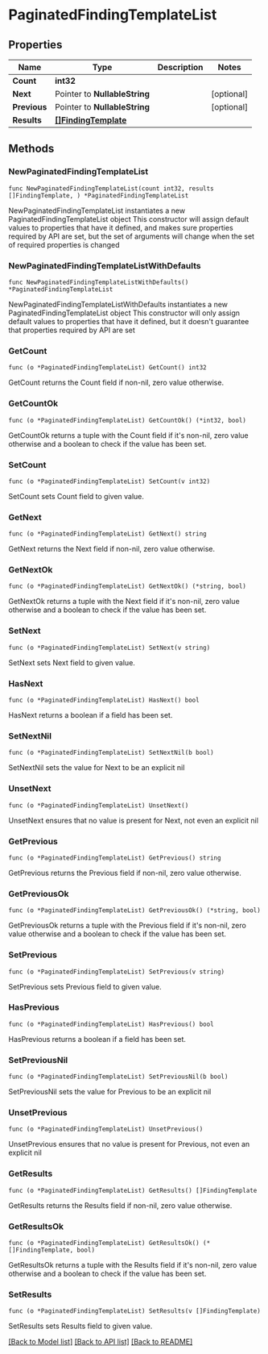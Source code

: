 # PaginatedFindingTemplateList

## Properties

Name | Type | Description | Notes
------------ | ------------- | ------------- | -------------
**Count** | **int32** |  | 
**Next** | Pointer to **NullableString** |  | [optional] 
**Previous** | Pointer to **NullableString** |  | [optional] 
**Results** | [**[]FindingTemplate**](FindingTemplate.md) |  | 

## Methods

### NewPaginatedFindingTemplateList

`func NewPaginatedFindingTemplateList(count int32, results []FindingTemplate, ) *PaginatedFindingTemplateList`

NewPaginatedFindingTemplateList instantiates a new PaginatedFindingTemplateList object
This constructor will assign default values to properties that have it defined,
and makes sure properties required by API are set, but the set of arguments
will change when the set of required properties is changed

### NewPaginatedFindingTemplateListWithDefaults

`func NewPaginatedFindingTemplateListWithDefaults() *PaginatedFindingTemplateList`

NewPaginatedFindingTemplateListWithDefaults instantiates a new PaginatedFindingTemplateList object
This constructor will only assign default values to properties that have it defined,
but it doesn't guarantee that properties required by API are set

### GetCount

`func (o *PaginatedFindingTemplateList) GetCount() int32`

GetCount returns the Count field if non-nil, zero value otherwise.

### GetCountOk

`func (o *PaginatedFindingTemplateList) GetCountOk() (*int32, bool)`

GetCountOk returns a tuple with the Count field if it's non-nil, zero value otherwise
and a boolean to check if the value has been set.

### SetCount

`func (o *PaginatedFindingTemplateList) SetCount(v int32)`

SetCount sets Count field to given value.


### GetNext

`func (o *PaginatedFindingTemplateList) GetNext() string`

GetNext returns the Next field if non-nil, zero value otherwise.

### GetNextOk

`func (o *PaginatedFindingTemplateList) GetNextOk() (*string, bool)`

GetNextOk returns a tuple with the Next field if it's non-nil, zero value otherwise
and a boolean to check if the value has been set.

### SetNext

`func (o *PaginatedFindingTemplateList) SetNext(v string)`

SetNext sets Next field to given value.

### HasNext

`func (o *PaginatedFindingTemplateList) HasNext() bool`

HasNext returns a boolean if a field has been set.

### SetNextNil

`func (o *PaginatedFindingTemplateList) SetNextNil(b bool)`

 SetNextNil sets the value for Next to be an explicit nil

### UnsetNext
`func (o *PaginatedFindingTemplateList) UnsetNext()`

UnsetNext ensures that no value is present for Next, not even an explicit nil
### GetPrevious

`func (o *PaginatedFindingTemplateList) GetPrevious() string`

GetPrevious returns the Previous field if non-nil, zero value otherwise.

### GetPreviousOk

`func (o *PaginatedFindingTemplateList) GetPreviousOk() (*string, bool)`

GetPreviousOk returns a tuple with the Previous field if it's non-nil, zero value otherwise
and a boolean to check if the value has been set.

### SetPrevious

`func (o *PaginatedFindingTemplateList) SetPrevious(v string)`

SetPrevious sets Previous field to given value.

### HasPrevious

`func (o *PaginatedFindingTemplateList) HasPrevious() bool`

HasPrevious returns a boolean if a field has been set.

### SetPreviousNil

`func (o *PaginatedFindingTemplateList) SetPreviousNil(b bool)`

 SetPreviousNil sets the value for Previous to be an explicit nil

### UnsetPrevious
`func (o *PaginatedFindingTemplateList) UnsetPrevious()`

UnsetPrevious ensures that no value is present for Previous, not even an explicit nil
### GetResults

`func (o *PaginatedFindingTemplateList) GetResults() []FindingTemplate`

GetResults returns the Results field if non-nil, zero value otherwise.

### GetResultsOk

`func (o *PaginatedFindingTemplateList) GetResultsOk() (*[]FindingTemplate, bool)`

GetResultsOk returns a tuple with the Results field if it's non-nil, zero value otherwise
and a boolean to check if the value has been set.

### SetResults

`func (o *PaginatedFindingTemplateList) SetResults(v []FindingTemplate)`

SetResults sets Results field to given value.



[[Back to Model list]](../README.md#documentation-for-models) [[Back to API list]](../README.md#documentation-for-api-endpoints) [[Back to README]](../README.md)


